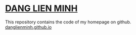 # [DANG LIEN MINH](https://danglienminh.github.io)
This repository contains the code of my homepage on github.
[danglienminh.github.io](https://danglienminh.github.io)
